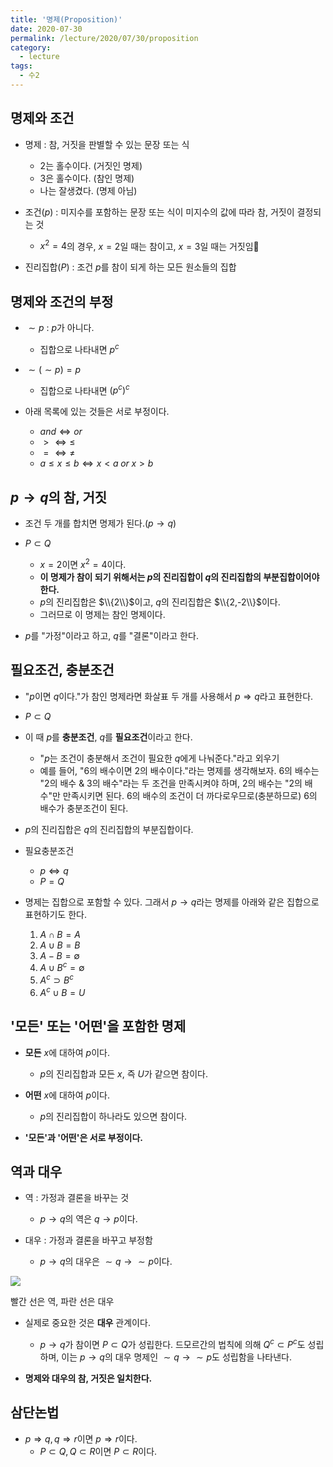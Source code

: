 ```yaml
---
title: '명제(Proposition)'
date: 2020-07-30
permalink: /lecture/2020/07/30/proposition
category:
  - lecture
tags:
  - 수2
---
```


## 명제와 조건
- 명제 : 참, 거짓을 판별할 수 있는 문장 또는 식
	- 2는 홀수이다. (거짓인 명제)
	- 3은 홀수이다. (참인 명제)
	- 나는 잘생겼다. (명제 아님)

- 조건($p$) : 미지수를 포함하는 문장 또는 식이 미지수의 값에 따라 참, 거짓이 결정되는 것
	- $x^2=4$의 경우, $x=2$일 때는 참이고, $x=3$일 때는 거짓임

- 진리집합($P$) : 조건 $p$를 참이 되게 하는 모든 원소들의 집합

## 명제와 조건의 부정
- $\sim p$ : $p$가 아니다.
	- 집합으로 나타내면 $p^c$

- $\sim(\sim p)=p$
	- 집합으로 나타내면 $(p^c)^c$

- 아래 목록에 있는 것들은 서로 부정이다.
	- $and\Leftrightarrow or$
	- $>\Leftrightarrow \le$
	- $=\Leftrightarrow \neq$
	- $a\le x\le b\Leftrightarrow x < a \;or\; x > b$

## $p\rightarrow q$의 참, 거짓
- 조건 두 개를 합치면 명제가 된다.($p\rightarrow q$)

- $P\subset Q$

	- $x=2$이면 $x^2=4$이다.
	- **이 명제가 참이 되기 위해서는 $p$의 진리집합이 $q$의 진리집합의 부분집합이어야 한다.**
	- $p$의 진리집합은 $\\{2\\}$이고, $q$의 진리집합은 $\\{2,-2\\}$이다.
	- 그러므로 이 명제는 참인 명제이다.

- $p$를 "가정"이라고 하고, $q$를 "결론"이라고 한다.

## 필요조건, 충분조건
- "$p$이면 $q$이다."가 참인 명제라면 화살표 두 개를 사용해서 $p\Rightarrow q$라고 표현한다.

- $P\subset Q$

- 이 때 $p$를 **충분조건**, $q$를 **필요조건**이라고 한다.
	- "$p$는 조건이 충분해서 조건이 필요한 $q$에게 나눠준다."라고 외우기
	- 예를 들어, "6의 배수이면 2의 배수이다."라는 명제를 생각해보자. 6의 배수는 "2의 배수 & 3의 배수"라는 두 조건을 만족시켜야 하며, 2의 배수는 "2의 배수"만 만족시키면 된다. 6의 배수의 조건이 더 까다로우므로(충분하므로) 6의 배수가 충분조건이 된다.

- $p$의 진리집합은 $q$의 진리집합의 부분집합이다.

- 필요충분조건
	- $p\Leftrightarrow q$
	- $P=Q$

- 명제는 집합으로 포함할 수 있다. 그래서 $p\rightarrow q$라는 명제를 아래와 같은 집합으로 표현하기도 한다.
	1. $A\cap B=A$
	2. $A\cup B=B$
	3. $A-B=\emptyset$
	4. $A\cup B^c=\emptyset$
	5. $A^c\supset B^c$
	6. $A^c\cup B=U$

## '모든' 또는 '어떤'을 포함한 명제
- **모든** $x$에 대하여 $p$이다.
	- $p$의 진리집합과 모든 $x$, 즉 $U$가 같으면 참이다.

- **어떤** $x$에 대하여 $p$이다.
	- $p$의 진리집합이 하나라도 있으면 참이다.

- **'모든'과 '어떤'은 서로 부정이다.**

## 역과 대우
- 역 : 가정과 결론을 바꾸는 것
	- $p\rightarrow q$의 역은 $q\rightarrow p$이다.

- 대우 : 가정과 결론을 바꾸고 부정함
	- $p\rightarrow q$의 대우은 $\sim q\rightarrow \sim p$이다.

![](https://w.namu.la/s/eaf398891d96c37b17685e9112c1cc79ce6e7362e1286f4b585c8be7c3cab2980ba072f3968cae89113d109dcafd059ea3946187571381e96a1c6874bf260d755029afd0013862b07731df955615d102a53b61daadbad33086db22fdd3f8780b)

빨간 선은 역, 파란 선은 대우

- 실제로 중요한 것은 **대우** 관계이다.
	- $p\rightarrow q$가 참이면 $P\subset Q$가 성립한다. 드모르간의 법칙에 의해 $Q^c\subset P^c$도 성립하며, 이는 $p\rightarrow q$의 대우 명제인 $\sim q\rightarrow \sim p$도 성립함을 나타낸다.

- **명제와 대우의 참, 거짓은 일치한다.**

## 삼단논법
- $p\Rightarrow q, q \Rightarrow r$이면 $p\Rightarrow r$이다.
	- $P\subset Q, Q\subset R$이면 $P\subset R$이다.
